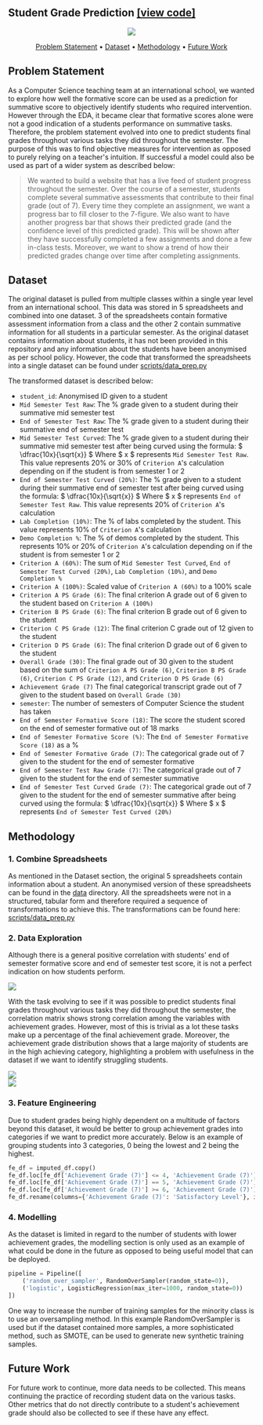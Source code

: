 ## Student Grade Prediction [[view code]](https://github.com/ejml1/Student-Grade-Analysis/blob/master/data_preparation/data_preparation.ipynb) 

<p align ="center">
    <img src="images/ib.png">
</p>

<p align="center">
    <a href="#Problem Statement">Problem Statement</a> •
    <a href="#Dataset">Dataset</a> •
    <a href="#Methodology">Methodology</a> •
    <a href="#Future Work">Future Work</a>
</p>

<a id = 'Problem Statement'></a>
## Problem Statement
As a Computer Science teaching team at an international school, we wanted to explore how well the formative score can be used as a prediction for summative score to objectively identify students who required intervention. However through the EDA, it became clear that formative scores alone were not a good indication of a students performance on summative tasks. Therefore, the problem statement evolved into one to predict students final grades throughout various tasks they did throughout the semester. The purpose of this was to find objective measures for intervention as opposed to purely relying on a teacher's intuition. If successful a model could also be used as part of a wider system as described below:

> We wanted to build a website that has a live feed of student progress throughout the semester. Over the course of a semester, students complete several summative assessments that contribute to their final grade (out of 7). Every time they complete an assignment, we want a progress bar to fill closer to the 7-figure. We also want to have another progress bar that shows their predicted grade (and the confidence level of this predicted grade). This will be shown after they have successfully completed a few assignments and done a few in-class tests. Moreover, we want to show a trend of how their predicted grades change over time after completing assignments.

<a id = 'Dataset'></a>
## Dataset
The original dataset is pulled from multiple classes within a single year level from an international school. This data was stored in 5 spreadsheets and combined into one dataset. 3 of the spreadsheets contain formative assessment information from a class and the other 2 contain summative information for all students in a particular semester. As the original dataset contains information about students, it has not been provided in this repository and any information about the students have been anonymised as per school policy. However, the code that transformed the spreadsheets into a single dataset can be found under [scripts/data_prep.py](https://github.com/ejml1/Student-Grade-Analysis/blob/master/scripts/data_prep.py)

The transformed dataset is described below: 
- `student_id`: Anonymised ID given to a student
- `Mid Semester Test Raw`: The % grade given to a student during their summative mid semester test
- `End of Semester Test Raw`: The % grade given to a student during their summative end of semester test
- `Mid Semester Test Curved`: The % grade given to a student during their summative mid semester test after being curved using the formula: $ \dfrac{10x}{\sqrt{x}} $ Where $ x $ represents  `Mid Semester Test Raw`. This value represents 20% or 30% of `Criterion A`'s calculation depending on if the student is from semester 1 or 2
- `End of Semester Test Curved (20%)`: The % grade given to a student during their summative end of semester test after being curved using the formula: $ \dfrac{10x}{\sqrt{x}} $ Where $ x $ represents `End of Semester Test Raw`. This value represents 20% of `Criterion A`'s calculation
- `Lab Completion (10%)`: The % of labs completed by the student. This value represents 10% of `Criterion A`'s calculation
- `Demo Completion %`: The % of demos completed by the student. This represents 10% or 20% of `Criterion A`'s calculation depending on if the student is from semester 1 or 2
- `Criterion A (60%)`: The sum of `Mid Semester Test Curved`, `End of Semester Test Curved (20%)`, `Lab Completion (10%)`, and `Demo Completion %`
- `Criterion A (100%)`: Scaled value of `Criterion A (60%)` to a 100% scale
- `Criterion A PS Grade (6)`: The final criterion A grade out of 6 given to the student based on `Criterion A (100%)`
- `Criterion B PS Grade (6)`: The final criterion B grade out of 6 given to the student
- `Criterion C PS Grade (12)`: The final criterion C grade out of 12 given to the student
- `Criterion D PS Grade (6)`: The final criterion D grade out of 6 given to the student
- `Overall Grade (30)`: The final grade out of 30 given to the student based on the sum of `Criterion A PS Grade (6)`, `Criterion B PS Grade (6)`, `Criterion C PS Grade (12)`, and `Criterion D PS Grade (6)`
- `Achievement Grade (7)` The final categorical transcript grade out of 7 given to the student based on `Overall Grade (30)`
- `semester`: The number of semesters of Computer Science the student has taken
- `End of Semester Formative Score (18)`: The score the student scored on the end of semester formative out of 18 marks
- `End of Semester Formative Score (%)`: The `End of Semester Formative Score (18)` as a %
- `End of Semester Formative Grade (7)`: The categorical grade out of 7 given to the student for the end of semester formative
- `End of Semester Test Raw Grade (7)`: The categorical grade out of 7 given to the student for the end of semester summative
- `End of Semester Test Curved Grade (7)`: The categorical grade out of 7 given to the student for the end of semester summative after being curved using the formula: $ \dfrac{10x}{\sqrt{x}} $ Where $ x $ represents `End of Semester Test Curved (20%)`

<a id ='Methodology'></a>
## Methodology

### 1. Combine Spreadsheets


As mentioned in the Dataset section, the original 5 spreadsheets contain information about a student. An anonymised version of these spreadsheets can be found in the [data](https://github.com/ejml1/Student-Grade-Analysis/blob/master/data) directory. All the spreadsheets were not in a structured, tabular form and therefore required a sequence of transformations to achieve this. The transformations can be found here: [scripts/data_prep.py](https://github.com/ejml1/Student-Grade-Analysis/blob/master/scripts/data_prep.py)

### 2. Data Exploration

Although there is a general positive correlation with students' end of semester formative score and end of semester test score, it is not a perfect indication on how students perform.

<img src="images/eos_formative_summative_regression.png">
<br>

With the task evolving to see if it was possible to predict students final grades throughout various tasks they did throughout the semester, the correlation matrix shows strong correlation among the variables with achievement grades. However, most of this is trivial as a lot these tasks make up a percentage of the final achievement grade. Moreover, the achievement grade distribution shows that a large majority of students are in the high achieving category, highlighting a problem with usefulness in the dataset if we want to identify struggling students.

<img src="images/correlation_matrix.png">
<br>

<img src="images/grade_distribution.png">
<br>

### 3. Feature Engineering 

Due to student grades being highly dependent on a multitude of factors beyond this dataset, it would be better to group achievement grades into categories if we want to predict more accurately. Below is an example of grouping students into 3 categories, 0 being the lowest and 2 being the highest.

```Python
fe_df = imputed_df.copy()
fe_df.loc[fe_df['Achievement Grade (7)'] <= 4, 'Achievement Grade (7)'] = 0
fe_df.loc[fe_df['Achievement Grade (7)'] == 5, 'Achievement Grade (7)'] = 1
fe_df.loc[fe_df['Achievement Grade (7)'] >= 6, 'Achievement Grade (7)'] = 2
fe_df.rename(columns={'Achievement Grade (7)': 'Satisfactory Level'}, inplace=True)
```

### 4. Modelling

As the dataset is limited in regard to the number of students with lower achievement grades, the modelling section is only used as an example of what could be done in the future as opposed to being useful model that can be deployed. 

```Python
pipeline = Pipeline([
    ('random_over_sampler', RandomOverSampler(random_state=0)),
    ('logistic', LogisticRegression(max_iter=1000, random_state=0))
])
```

One way to increase the number of training samples for the minority class is to use an oversampling method. In this example RandomOverSampler is used but if the dataset contained more samples, a more sophisticated method, such as SMOTE, can be used to generate new synthetic training samples.

<a id = 'Future Work'></a>
## Future Work

For future work to continue, more data needs to be collected. This means continuing the practice of recording student data on the various tasks. Other metrics that do not directly contribute to a student's achievement grade should also be collected to see if these have any effect.
